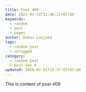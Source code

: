 ```yaml
---
title: Post 409
date: 2021-01-31T11:46:11+07:00
keywords:
  - random
  - post
  - pages
author: Dimas Lanjaka
tags:
  - random post
  - untagged
category:
  - random post
  - post has 0
updated: 2018-02-01T15:57:07+07:00
---
```

This is content of post 409